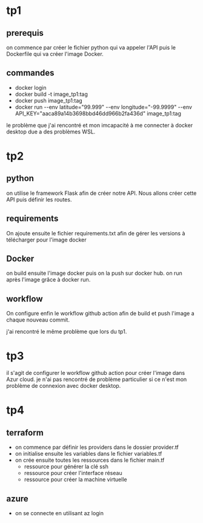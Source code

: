 # tp1

## prerequis
on commence par créer le fichier python qui va appeler l'API puis le Dockerfile qui va créer l'image Docker.

## commandes 
 - docker login
 - docker build -t image_tp1:tag
 - docker push image_tp1:tag
 - docker run --env latitude="99.999" --env longitude="-99.9999" --env API_KEY="aaca89a14b3698bbd46dd966b2fa436d" image_tp1:tag

le problème que j'ai rencontré et mon imcapacité à me connecter à docker desktop due a des problèmes WSL.


# tp2 

## python
on utilise le framework Flask afin de créer notre API. Nous allons créer cette API puis définir les routes. 

## requirements
On ajoute ensuite le fichier requirements.txt afin de gérer les versions à télécharger pour l'image docker

## Docker 
on build ensuite l'image docker puis on la push sur docker hub. 
on run après l'image grâce à docker run. 

## workflow
On configure enfin le workflow github action afin de build et push l'image a chaque nouveau commit.

j'ai rencontré le même problème que lors du tp1.

# tp3
il s'agit de configurer le workflow github action pour créer l'image dans Azur cloud. je n'ai pas rencontré de problème particulier si ce n'est mon problème de connexion avec docker desktop.


# tp4

## terraform 
- on commence par définir les providers dans le dossier provider.tf
- on initialise ensuite les variables dans le fichier variables.tf
- on crée ensuite toutes les ressources dans le fichier main.tf
   - ressource pour générer la clé ssh
   - ressource pour créer l'interface réseau
   - ressource pour créer la machine virtuelle

## azure
- on se connecte en utilisant az login
